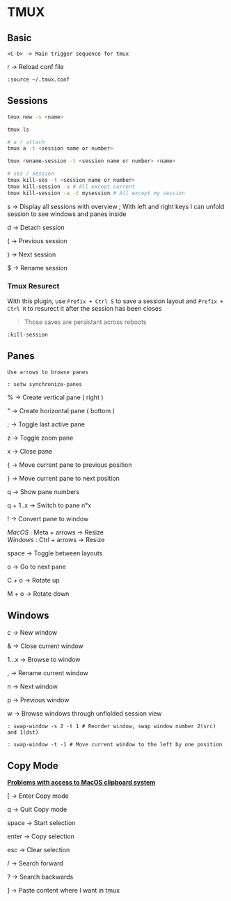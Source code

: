 # TMUX

## Basic

`<C-b> -> Main trigger sequence for tmux`

r -> Reload conf file

```
:source ~/.tmux.conf
```

## Sessions

```sh
tmux new -s <name>

tmux ls

# a / attach
tmux a -t <session name or number>

tmux rename-session -t <session name or number> <name>

# ses / session
tmux kill-ses -t <session name or number>
tmux kill-session -a # All except current
tmux kill-session -a -t mysession # All except my session
```

s -> Display all sessions with overview ; With left and right keys I can unfold session to see windows and panes inside

d -> Detach session

( -> Previous session

) -> Next session

$ -> Rename session

### Tmux Resurect

With this plugin, use `Prefix + Ctrl S` to save a session layout and `Prefix + Ctrl R` to resurect it after the session has been closes

> Those saves are persistant across reboots

```
:kill-session
```

## Panes

`Use arrows to browse panes`

```
: setw synchronize-panes
```

% -> Create vertical pane ( right )

" -> Create horizontal pane ( bottom )

; -> Toggle last active pane

z -> Toggle zoom pane

x -> Close pane

{ -> Move current pane to previous position

} -> Move current pane to next position

q -> Show pane numbers

q + 1..x -> Switch to pane n°x

! -> Convert pane to window

_MacOS_ : Meta + arrows -> Resize
<br />
_Windows_ : Ctrl + arrows -> Resize

space -> Toggle between layouts

o -> Go to next pane

C + o -> Rotate up

M + o -> Rotate down

## Windows

c -> New window

& -> Close current window

1...x -> Browse to window

, -> Rename current window

n -> Next window

p -> Previous window

w -> Browse windows through unflolded session view

```
: swap-window -s 2 -t 1 # Reorder window, swap window number 2(src) and 1(dst)

: swap-window -t -1 # Move current window to the left by one position
```

## Copy Mode

**[Problems with access to MacOS clipboard system](https://gist.github.com/brendanhay/1769870)**

[ -> Enter Copy mode

<no-trigger> q -> Quit Copy mode

<no-trigger> space -> Start selection

<no-trigger> enter -> Copy selection

<no-trigger> esc -> Clear selection

<no-trigger> / -> Search forward

<no-trigger> ? -> Search backwards

<no-trigger> <Vim basic moves>

] -> Paste content where I want in tmux
